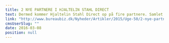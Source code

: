 ```yaml
---
title: 2 NYE PARTNERE I HJALTELIN STAHL DIRECT
text: Dermed kommer Hjaltelin Stahl Direct op på fire partnere. Samlet kommer partnerkredsen i Hjaltelin Stahl gruppen op på 10.
link: "http://www.bureaubiz.dk/Nyheder/Artikler/2015/Uge-50/2-nye-partnere-i-Hjaltein-Stahl-Direct"
cmsUserSlug: ""
date: 2016-03-08 
position: null
---
```


